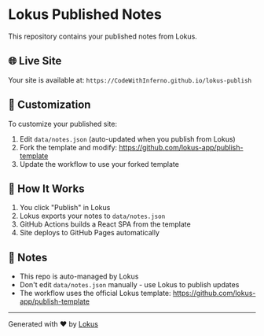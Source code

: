 # Lokus Published Notes

This repository contains your published notes from Lokus.

## 🌐 Live Site

Your site is available at: `https://CodeWithInferno.github.io/lokus-publish`

## 🎨 Customization

To customize your published site:

1. Edit `data/notes.json` (auto-updated when you publish from Lokus)
2. Fork the template and modify: https://github.com/lokus-app/publish-template
3. Update the workflow to use your forked template

## 🔄 How It Works

1. You click "Publish" in Lokus
2. Lokus exports your notes to `data/notes.json`
3. GitHub Actions builds a React SPA from the template
4. Site deploys to GitHub Pages automatically

## 📝 Notes

- This repo is auto-managed by Lokus
- Don't edit `data/notes.json` manually - use Lokus to publish updates
- The workflow uses the official Lokus template: https://github.com/lokus-app/publish-template

---

Generated with ❤️ by [Lokus](https://github.com/lokus-app)
